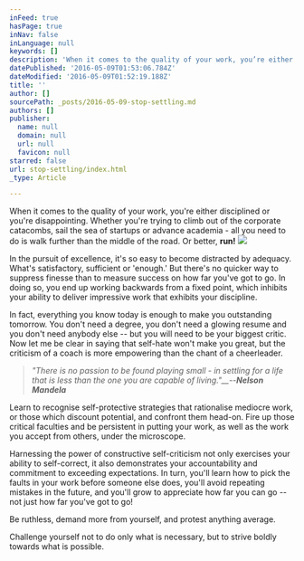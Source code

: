 ```yaml
---
inFeed: true
hasPage: true
inNav: false
inLanguage: null
keywords: []
description: 'When it comes to the quality of your work, you’re either disciplined or you’re disappointing. Whether you’re trying to climb out of the corporate catacombs, sail the sea of startups or advance academia - all you need to do is walk further than the middle of the road. Or better, run!'
datePublished: '2016-05-09T01:53:06.784Z'
dateModified: '2016-05-09T01:52:19.188Z'
title: ''
author: []
sourcePath: _posts/2016-05-09-stop-settling.md
authors: []
publisher:
  name: null
  domain: null
  url: null
  favicon: null
starred: false
url: stop-settling/index.html
_type: Article

---
```

When it comes to the quality of your work, you're either disciplined or you're disappointing. Whether you're trying to climb out of the corporate catacombs, sail the sea of startups or advance academia - all you need to do is walk further than the middle of the road. Or better, **run!**
![](https://the-grid-user-content.s3-us-west-2.amazonaws.com/bf8f9445-9871-44a1-b231-0c30e3c6311b.jpg)

In the pursuit of excellence, it's so easy to become distracted by adequacy. What's satisfactory, sufficient or 'enough.' But there's no quicker way to suppress finesse than to measure success on how far you've got to go. In doing so, you end up working backwards from a fixed point, which inhibits your ability to deliver impressive work that exhibits your discipline.

In fact, everything you know today is enough to make you outstanding tomorrow. You don't need a degree, you don't need a glowing resume and you don't need anybody else -- but you will need to be your biggest critic. Now let me be clear in saying that self-hate won't make you great, but the criticism of a coach is more empowering than the chant of a cheerleader.

> _"There is no passion to be found playing small - in settling for a life that is less than the one you are capable of living."__--**Nelson Mandela**_

Learn to recognise self-protective strategies that rationalise mediocre work, or those which discount potential, and confront them head-on. Fire up those critical faculties and be persistent in putting your work, as well as the work you accept from others, under the microscope. 

Harnessing the power of constructive self-criticism not only exercises your ability to self-correct, it also demonstrates your accountability and commitment to exceeding expectations. In turn, you'll learn how to pick the faults in your work before someone else does, you'll avoid repeating mistakes in the future, and you'll grow to appreciate how far you can go -- not just how far you've got to go!

Be ruthless, demand more from yourself, and protest anything average.

Challenge yourself not to do only what is necessary, but to strive boldly towards what is possible.